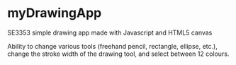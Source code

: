 # myDrawingApp
SE3353 simple drawing app made with Javascript and HTML5 canvas

Ability to change various tools (freehand pencil, rectangle, ellipse, etc.), change the stroke width of the drawing tool,  and select between 12 colours.
